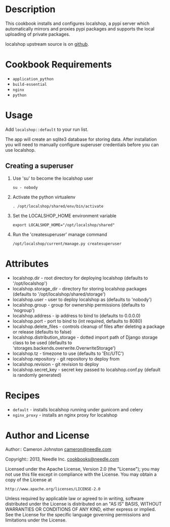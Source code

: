 # Description

This cookbook installs and configures localshop, a pypi server which automatically mirrors and proxies pypi packages and supports the local uploading of private packages.

localshop upstream source is on [github](https://github.com/mvantellingen/localshop).

# Cookbook Requirements

* `application_python`
* `build-essential`
* `nginx`
* `python`

# Usage

Add `localshop::default` to your run list.

The app will create an sqlite3 database for storing data. After installation you will need to manually configure superuser credentials before you can use localshop.

## Creating a superuser

1. Use 'su' to become the localshop user

    ```su - nobody```

2. Activate the python virtualenv

    ```. /opt/localshop/shared/env/bin/activate```

3. Set the LOCALSHOP_HOME environment variable

    ```export LOCALSHOP_HOME="/opt/localshop/shared"```

4. Run the 'createsuperuser' manage command

    ```/opt/localshop/current/manage.py createsuperuser```

# Attributes

* localshop.dir - root directory for deploying localshop (defaults to '/opt/localshop')
* localshop.storage_dir - directory for storing localshop packages (defaults to '/opt/localshop/shared/storage')
* localshop.user - user to deploy localshop as (defaults to 'nobody')
* localshop.group - group for ownership permissions (defaults to 'nogroup')
* localshop.address - ip address to bind to (defaults to 0.0.0.0)
* localshop.port - port to bind to (int required, defaults to 8080)
* localshop.delete_files - controls cleanup of files after deleting a package or release (defaults to false)
* localshop.distribution_storage - dotted import path of Django storage class to be used (defaults to 'storages.backends.overwrite.OverwriteStorage')
* localshop.tz - timezone to use (defaults to 'Etc/UTC')
* localshop.repository - git repository to deploy from
* localshop.revision - git revision to deploy
* localshop.secret_key - secret key passed to localshop.conf.py (default is randomly generated)

# Recipes

* `default` - installs localshop running under gunicorn and celery
* `nginx_proxy` - installs an nginx proxy for localshop

# Author and License

Author:: Cameron Johnston <cameron@needle.com>

Copyright:: 2013, Needle Inc. <cookbooks@needle.com>

Licensed under the Apache License, Version 2.0 (the "License");
you may not use this file except in compliance with the License.
You may obtain a copy of the License at

    http://www.apache.org/licenses/LICENSE-2.0

Unless required by applicable law or agreed to in writing, software
distributed under the License is distributed on an "AS IS" BASIS,
WITHOUT WARRANTIES OR CONDITIONS OF ANY KIND, either express or implied.
See the License for the specific language governing permissions and
limitations under the License.
